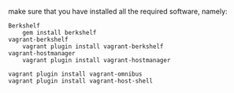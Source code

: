 make sure that you have installed all the required software, namely:

    Berkshelf
        gem install berkshelf
    vagrant-berkshelf
        vagrant plugin install vagrant-berkshelf
    vagrant-hostmanager
        vagrant plugin install vagrant-hostmanager
        
    vagrant plugin install vagrant-omnibus
    vagrant plugin install vagrant-host-shell

